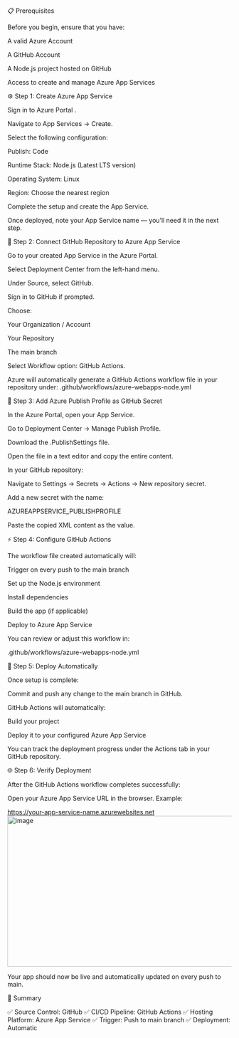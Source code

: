 📋 Prerequisites

Before you begin, ensure that you have:

A valid Azure Account

A GitHub Account

A Node.js project hosted on GitHub

Access to create and manage Azure App Services

⚙️ Step 1: Create Azure App Service

Sign in to Azure Portal
.

Navigate to App Services → Create.

Select the following configuration:

Publish: Code

Runtime Stack: Node.js (Latest LTS version)

Operating System: Linux

Region: Choose the nearest region

Complete the setup and create the App Service.

Once deployed, note your App Service name — you’ll need it in the next step.

🔄 Step 2: Connect GitHub Repository to Azure App Service

Go to your created App Service in the Azure Portal.

Select Deployment Center from the left-hand menu.

Under Source, select GitHub.

Sign in to GitHub if prompted.

Choose:

Your Organization / Account

Your Repository

The main branch

Select Workflow option: GitHub Actions.

Azure will automatically generate a GitHub Actions workflow file in your repository under:
.github/workflows/azure-webapps-node.yml

🔐 Step 3: Add Azure Publish Profile as GitHub Secret

In the Azure Portal, open your App Service.

Go to Deployment Center → Manage Publish Profile.

Download the .PublishSettings file.

Open the file in a text editor and copy the entire content.

In your GitHub repository:

Navigate to Settings → Secrets → Actions → New repository secret.

Add a new secret with the name:

AZUREAPPSERVICE_PUBLISHPROFILE


Paste the copied XML content as the value.

⚡ Step 4: Configure GitHub Actions

The workflow file created automatically will:

Trigger on every push to the main branch

Set up the Node.js environment

Install dependencies

Build the app (if applicable)

Deploy to Azure App Service

You can review or adjust this workflow in:

.github/workflows/azure-webapps-node.yml

🚀 Step 5: Deploy Automatically

Once setup is complete:

Commit and push any change to the main branch in GitHub.

GitHub Actions will automatically:

Build your project

Deploy it to your configured Azure App Service

You can track the deployment progress under the Actions tab in your GitHub repository.

🌐 Step 6: Verify Deployment

After the GitHub Actions workflow completes successfully:

Open your Azure App Service URL in the browser.
Example:

https://your-app-service-name.azurewebsites.net
<img width="1051" height="339" alt="image" src="https://github.com/user-attachments/assets/0fffe854-0bd2-4301-95cc-f2acae6e53e9" />



Your app should now be live and automatically updated on every push to main.

🧾 Summary

✅ Source Control: GitHub
✅ CI/CD Pipeline: GitHub Actions
✅ Hosting Platform: Azure App Service
✅ Trigger: Push to main branch
✅ Deployment: Automatic
